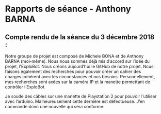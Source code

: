 # Rapports de séance - Anthony BARNA

## Compte rendu de la séance du 3 décembre 2018 :
Notre groupe de projet est composé de Michele BONA et de Anthony BARNA (moi-même). Nous nous sommes déjà mis d’accord sur l’idée du projet, l’ExploBot. Nous créons aujourd’hui le GitHub de notre projet. Nous faisons également des recherches pour pouvoir créer un cahier des charges cohérent avec les circonstances et nos besoins.
Personnellement, mes recherches sont axées sur la caméra IP et la manette permettant de contrôler l’ExploBot.

Je soude des câbles sur une manette de Playstation 2 pour pouvoir l’utiliser avec l’arduino. Malheureusement cette dernière est défectueuse. J’en commande donc une nouvelle qui sera conforme.
